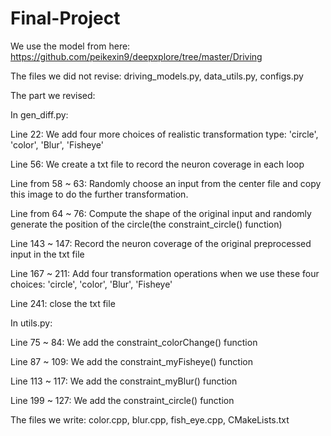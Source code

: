 # Final-Project
We use the model from here: https://github.com/peikexin9/deepxplore/tree/master/Driving

The files we did not revise: driving_models.py, data_utils.py, configs.py

The part we revised:

In gen_diff.py:

Line 22: We add four more choices of realistic transformation type: 'circle', 'color', 'Blur', 'Fisheye'

Line 56: We create a txt file to record the neuron coverage in each loop

Line from 58 ~ 63: Randomly choose an input from the center file and copy this image to do the further transformation.

Line from 64 ~ 76: Compute the shape of the original input and randomly generate the position of the circle(the constraint_circle() function)

Line 143 ~ 147: Record the neuron coverage of the original preprocessed input in the txt file

Line 167 ~ 211: Add four transformation operations when we use these four choices: 'circle', 'color', 'Blur', 'Fisheye'

Line 241: close the txt file

In utils.py:

Line 75 ~ 84: We add the constraint_colorChange() function

Line 87 ~ 109: We add the constraint_myFisheye() function

Line 113 ~ 117: We add the constraint_myBlur() function

Line 199 ~ 127: We add the constraint_circle() function

The files we write: color.cpp, blur.cpp, fish_eye.cpp, CMakeLists.txt
